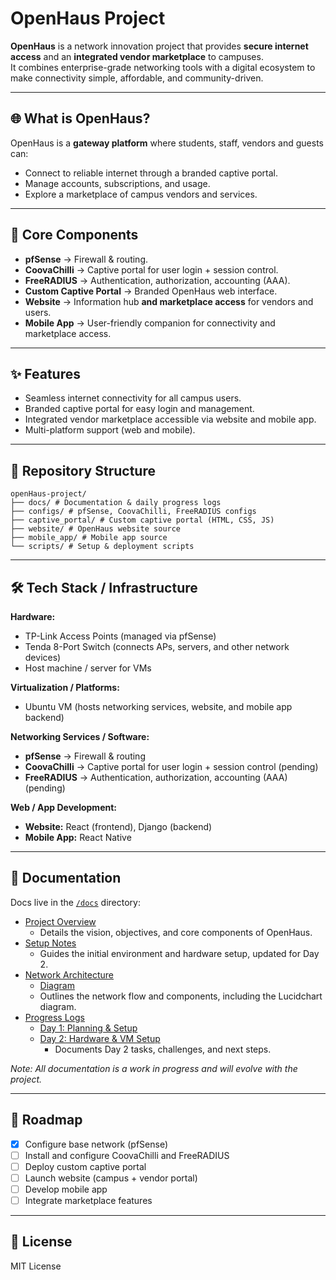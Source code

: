 # OpenHaus Project

**OpenHaus** is a network innovation project that provides **secure internet access** and an **integrated vendor marketplace** to campuses.  
It combines enterprise-grade networking tools with a digital ecosystem to make connectivity simple, affordable, and community-driven.  

---

## 🌐 What is OpenHaus?
OpenHaus is a **gateway platform** where students, staff, vendors and guests can:  
- Connect to reliable internet through a branded captive portal.  
- Manage accounts, subscriptions, and usage.  
- Explore a marketplace of campus vendors and services.  

---

## 🚀 Core Components
- **pfSense** → Firewall & routing.  
- **CoovaChilli** → Captive portal for user login + session control.  
- **FreeRADIUS** → Authentication, authorization, accounting (AAA).  
- **Custom Captive Portal** → Branded OpenHaus web interface.  
- **Website** → Information hub **and marketplace access** for vendors and users. 
- **Mobile App** → User-friendly companion for connectivity and marketplace access.  

---

## ✨ Features
- Seamless internet connectivity for all campus users.  
- Branded captive portal for easy login and management.  
- Integrated vendor marketplace accessible via website and mobile app.  
- Multi-platform support (web and mobile).

--- 

## 📂 Repository Structure
```
openHaus-project/
├── docs/ # Documentation & daily progress logs
├── configs/ # pfSense, CoovaChilli, FreeRADIUS configs
├── captive_portal/ # Custom captive portal (HTML, CSS, JS)
├── website/ # OpenHaus website source
├── mobile_app/ # Mobile app source
└── scripts/ # Setup & deployment scripts
```
---

## 🛠️ Tech Stack / Infrastructure
**Hardware:**  
- TP-Link Access Points (managed via pfSense)  
- Tenda 8-Port Switch (connects APs, servers, and other network devices)  
- Host machine / server for VMs  

**Virtualization / Platforms:**  
- Ubuntu VM (hosts networking services, website, and mobile app backend)  

**Networking Services / Software:**  
- **pfSense** → Firewall & routing  
- **CoovaChilli** → Captive portal for user login + session control (pending)  
- **FreeRADIUS** → Authentication, authorization, accounting (AAA) (pending)  

**Web / App Development:**  
- **Website:** React (frontend), Django (backend)  
- **Mobile App:** React Native  

---

## 📖 Documentation
Docs live in the [`/docs`](docs/) directory:

- [Project Overview](docs/project_overview.md)  
  - Details the vision, objectives, and core components of OpenHaus.
- [Setup Notes](docs/setup_notes.md)  
  - Guides the initial environment and hardware setup, updated for Day 2.
- [Network Architecture](docs/network_architecture.md)  
  - [Diagram](/docs/images/network_architecture.png)  
  - Outlines the network flow and components, including the Lucidchart diagram.
- [Progress Logs](docs/progress_logs/)  
  - [Day 1: Planning & Setup](docs/progress_logs/day1_planning.md)  
  - [Day 2: Hardware & VM Setup](docs/progress_logs/day2_setup.md)  
    - Documents Day 2 tasks, challenges, and next steps.

*Note: All documentation is a work in progress and will evolve with the project.*

---

## 🧭 Roadmap
- [x] Configure base network (pfSense)  
- [ ] Install and configure CoovaChilli and FreeRADIUS  
- [ ] Deploy custom captive portal  
- [ ] Launch website (campus + vendor portal)  
- [ ] Develop mobile app  
- [ ] Integrate marketplace features  

---

## 📜 License
MIT License
